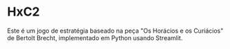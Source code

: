 # HxC2
Este é um jogo de estratégia baseado na peça "Os Horácios e os Curiácios" de Bertolt Brecht, implementado em Python usando Streamlit.
